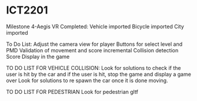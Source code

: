 # ICT2201
Milestone 4-Aegis VR
Completed:
Vehicle imported
Bicycle imported
City imported

To Do List:
Adjust the camera view for player
Buttons for select level and PMD
Validation of movement and score incremental 
Collision detection 
Score Display in the game


TO DO LIST FOR VEHICLE COLLISION:
Look for solutions to check if the  user is hit by the car and if the user is hit, stop the game and display a game over 
Look for solutions to re spawn the car once it is done moving.

TO DO LIST FOR PEDESTRIAN
Look for pedestrian gltf






